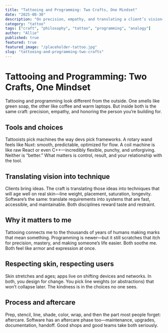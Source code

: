 ```yaml
---
title: "Tattooing and Programming: Two Crafts, One Mindset"
date: "2025-08-30"
description: "On precision, empathy, and translating a client’s vision—whether ink or code—into something beautiful and durable."
category: "tattoo"
tags: ["craft", "philosophy", "tattoo", "programming", "analogy"]
author: "Allie"
published: true
featured: true
featured_image: "/placeholder-tattoo.jpg"
slug: "tattooing-and-programming-two-crafts"
---
```


# Tattooing and Programming: Two Crafts, One Mindset

Tattooing and programming look different from the outside. One smells like green soap, the other like coffee and warm laptops. But inside both is the same craft: precision, empathy, and honoring the person you’re building for.

## Tools and choices

Tattooists pick machines the way devs pick frameworks. A rotary wand feels like Nuxt: smooth, predictable, optimized for flow. A coil machine is like raw React or even C++—incredibly flexible, punchy, and unforgiving. Neither is “better.” What matters is control, result, and your relationship with the tool.

## Translating vision into technique

Clients bring ideas. The craft is translating those ideas into techniques that will age well on real skin—line weight, placement, saturation, longevity. Software’s the same: translate requirements into systems that are fast, accessible, and maintainable. Both disciplines reward taste and restraint.

## Why it matters to me

Tattooing connects me to the thousands of years of humans making marks that mean something. Programming is newer—but it still scratches that itch for precision, mastery, and making someone’s life easier. Both soothe me. Both feel like armor and expression at once.

## Respecting skin, respecting users

Skin stretches and ages; apps live on shifting devices and networks. In both, you design for change. You pick line weights (or abstractions) that won’t collapse later. The kindness is in the choices no one sees.

## Process and aftercare

Prep, stencil, line, shade, color, wrap, and then the part most people forget: aftercare. Software has an aftercare phase too—maintenance, upgrades, documentation, handoff. Good shops and good teams take both seriously.
